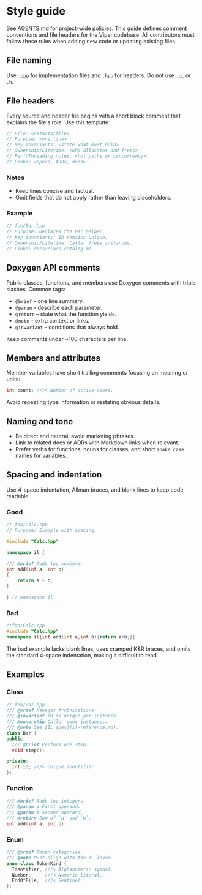 <!--
SPDX-License-Identifier: MIT
File: docs/dev/style-guide.md
Purpose: Documentation and comment conventions.
-->

# Style guide

See [AGENTS.md](../../AGENTS.md) for project-wide policies. This guide defines
comment conventions and file headers for the Viper codebase. All contributors
must follow these rules when adding new code or updating existing files.

## File naming

Use `.cpp` for implementation files and `.hpp` for headers. Do not use `.cc` or `.h`.

## File headers

Every source and header file begins with a short block comment that explains
the file's role. Use this template:

```cpp
// File: <path/to/file>
// Purpose: <one line>
// Key invariants: <state what must hold>
// Ownership/Lifetime: <who allocates and frees>
// Perf/Threading notes: <hot paths or concurrency>
// Links: <specs, ADRs, docs>
```

### Notes

- Keep lines concise and factual.
- Omit fields that do not apply rather than leaving placeholders.

### Example

```cpp
// foo/Bar.hpp
// Purpose: Declares the Bar helper.
// Key invariants: ID remains unique.
// Ownership/Lifetime: Caller frees instances.
// Links: docs/class-catalog.md
```

## Doxygen API comments

Public classes, functions, and members use Doxygen comments with triple
slashes. Common tags:

- `@brief` – one line summary.
- `@param` – describe each parameter.
- `@return` – state what the function yields.
- `@note` – extra context or links.
- `@invariant` – conditions that always hold.

Keep comments under ~100 characters per line.

## Members and attributes

Member variables have short trailing comments focusing on meaning
or units:

```cpp
int count; ///< Number of active users.
```

Avoid repeating type information or restating obvious details.

## Naming and tone

- Be direct and neutral; avoid marketing phrases.
- Link to related docs or ADRs with Markdown links when relevant.
- Prefer verbs for functions, nouns for classes, and short
  `snake_case` names for variables.

## Spacing and indentation

Use 4-space indentation, Allman braces, and blank lines to keep code readable.

### Good

```cpp
// foo/Calc.cpp
// Purpose: Example with spacing.

#include "Calc.hpp"

namespace il {

/// @brief Adds two numbers.
int add(int a, int b)
{
    return a + b;
}

} // namespace il
```

### Bad

```cpp
//foo/Calc.cpp
#include "Calc.hpp"
namespace il{int add(int a,int b){return a+b;}}
```

The bad example lacks blank lines, uses cramped K&R braces, and omits the standard
4-space indentation, making it difficult to read.

## Examples

### Class

```cpp
// foo/Bar.hpp
/// @brief Manages frobnications.
/// @invariant ID is unique per instance.
/// @ownership Caller owns instances.
/// @note See [IL spec](il-reference.md).
class Bar {
public:
  /// @brief Perform one step.
  void step();

private:
  int id; ///< Unique identifier.
};
```

### Function

```cpp
/// @brief Adds two integers.
/// @param a First operand.
/// @param b Second operand.
/// @return Sum of `a` and `b`.
int add(int a, int b);
```

### Enum

```cpp
/// @brief Token categories.
/// @note Must align with the IL lexer.
enum class TokenKind {
  Identifier, ///< Alphanumeric symbol.
  Number,     ///< Numeric literal.
  EndOfFile,  ///< Sentinel.
};
```
